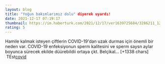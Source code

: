 ```yaml
--- 
layout: blog
title: "Yoğun bakımlarımız dolu" diyerek uyardı!
date: 2021-12-17 07:19:17
thumbnail: https://im.haberturk.com/2021/12/17/ver1639725684/3286211_1200x627.jpg
rating: 5
---
```

Hamile kalmak isteyen çiftlerin COVID-19'dan uzak durmas için önemli bir neden var. COVID-19 enfeksiyonun sperm kalitesini ve sperm saysn aylar boyunca sürecek ekilde düürebildii ortaya çkt. Belçikal… [+1338 chars]</br>&nbsp;TEst<a href="https://www.tuccar.de/category/schnelltest">covid</a>